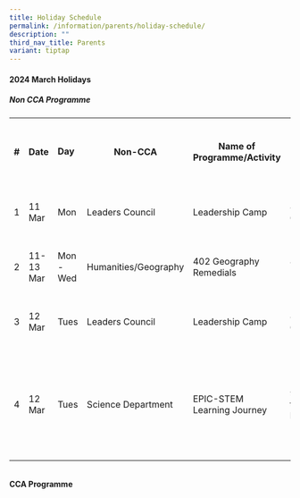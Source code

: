 ```yaml
---
title: Holiday Schedule
permalink: /information/parents/holiday-schedule/
description: ""
third_nav_title: Parents
variant: tiptap
---
```

<h4><strong>2024 March Holidays</strong></h4>
<h5><strong>Non CCA Programme</strong></h5>
<table>
<tbody>
<tr>
<th rowspan="1" colspan="1">
<p>#</p>
</th>
<th rowspan="1" colspan="1">
<p>Date</p>
</th>
<td rowspan="1" colspan="1">
<p><strong>Day</strong>
</p>
</td>
<th rowspan="1" colspan="1">
<p>Non-CCA</p>
</th>
<th rowspan="1" colspan="1">
<p>Name of Programme/Activity</p>
</th>
<th rowspan="1" colspan="1">
<p>Time</p>
</th>
<th rowspan="1" colspan="1">
<p>Which group of students involved</p>
</th>
<th rowspan="1" colspan="1">
<p>List of Teachers Involved</p>
</th>
<th rowspan="1" colspan="1">
<p>Venue</p>
</th>
</tr>
<tr>
<td rowspan="1" colspan="1">
<p>1</p>
</td>
<td rowspan="1" colspan="1">
<p>11 Mar</p>
</td>
<td rowspan="1" colspan="1">
<p>Mon</p>
</td>
<td rowspan="1" colspan="1">
<p>Leaders Council</p>
</td>
<td rowspan="1" colspan="1">
<p>Leadership Camp</p>
</td>
<td rowspan="1" colspan="1">
<p>8 AM to 6 PM</p>
</td>
<td rowspan="1" colspan="1">
<p>Sec 3 Leaders Councillors</p>
</td>
<td rowspan="1" colspan="1">
<p>Lavinia/Yan Xiang/Magdalene/Zhi Xian</p>
</td>
<td rowspan="1" colspan="1">
<p>Harmony Room</p>
</td>
</tr>
<tr>
<td rowspan="1" colspan="1">
<p>2</p>
</td>
<td rowspan="1" colspan="1">
<p>11-13 Mar</p>
</td>
<td rowspan="1" colspan="1">
<p>Mon - Wed</p>
</td>
<td rowspan="1" colspan="1">
<p>Humanities/Geography</p>
</td>
<td rowspan="1" colspan="1">
<p>402 Geography Remedials</p>
</td>
<td rowspan="1" colspan="1">
<p>8 AM to 1030AM</p>
</td>
<td rowspan="1" colspan="1">
<p>All 402 Geography Students</p>
</td>
<td rowspan="1" colspan="1">
<p>Magdalene</p>
</td>
<td rowspan="1" colspan="1">
<p>SDAL 1</p>
</td>
</tr>
<tr>
<td rowspan="1" colspan="1">
<p>3</p>
</td>
<td rowspan="1" colspan="1">
<p>12 Mar</p>
</td>
<td rowspan="1" colspan="1">
<p>Tues</p>
</td>
<td rowspan="1" colspan="1">
<p>Leaders Council</p>
</td>
<td rowspan="1" colspan="1">
<p>Leadership Camp</p>
</td>
<td rowspan="1" colspan="1">
<p>8AM to 6PM</p>
</td>
<td rowspan="1" colspan="1">
<p>Sec 4 Leaders Councillors</p>
</td>
<td rowspan="1" colspan="1">
<p>Lavinia/Yan Xiang/Coleman</p>
</td>
<td rowspan="1" colspan="1">
<p>Harmony Room</p>
</td>
</tr>
<tr>
<td rowspan="1" colspan="1">
<p>4</p>
</td>
<td rowspan="1" colspan="1">
<p>12 Mar</p>
</td>
<td rowspan="1" colspan="1">
<p>Tues</p>
</td>
<td rowspan="1" colspan="1">
<p>Science Department</p>
</td>
<td rowspan="1" colspan="1">
<p>EPIC-STEM Learning Journey</p>
</td>
<td rowspan="1" colspan="1">
<p>930 AM to 530 PM</p>
</td>
<td rowspan="1" colspan="1">
<p>S4 EPIC-STEM students except Tang Ying, Maekala and Nathan</p>
</td>
<td rowspan="1" colspan="1">
<p>Justin/Pei Zhen</p>
</td>
<td rowspan="1" colspan="1">
<p>Out of school - S.E.A. Aquarium and Urban Farming</p>
</td>
</tr>
</tbody>
</table>
<p>
<br><strong>CCA Programme</strong>
</p>
<p></p>